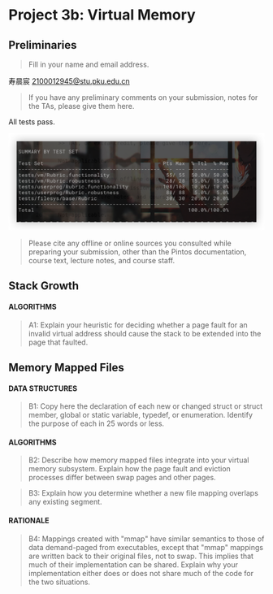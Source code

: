 # Project 3b: Virtual Memory

## Preliminaries

>Fill in your name and email address.

寿晨宸 <2100012945@stu.pku.edu.cn>

>If you have any preliminary comments on your submission, notes for the TAs, please give them here.

All tests pass.

![lab3b_grade](image/p3b/lab3b_grade.png)

>Please cite any offline or online sources you consulted while preparing your submission, other than the Pintos documentation, course text, lecture notes, and course staff.
## Stack Growth

#### ALGORITHMS

>A1: Explain your heuristic for deciding whether a page fault for an
>invalid virtual address should cause the stack to be extended into
>the page that faulted.



## Memory Mapped Files

#### DATA STRUCTURES

>B1: Copy here the declaration of each new or changed struct or struct member, global or static variable, typedef, or enumeration.  Identify the purpose of each in 25 words or less.



#### ALGORITHMS

>B2: Describe how memory mapped files integrate into your virtual
>memory subsystem.  Explain how the page fault and eviction
>processes differ between swap pages and other pages.



>B3: Explain how you determine whether a new file mapping overlaps
>any existing segment.



#### RATIONALE

>B4: Mappings created with "mmap" have similar semantics to those of
>data demand-paged from executables, except that "mmap" mappings are
>written back to their original files, not to swap.  This implies
>that much of their implementation can be shared.  Explain why your
>implementation either does or does not share much of the code for
>the two situations.